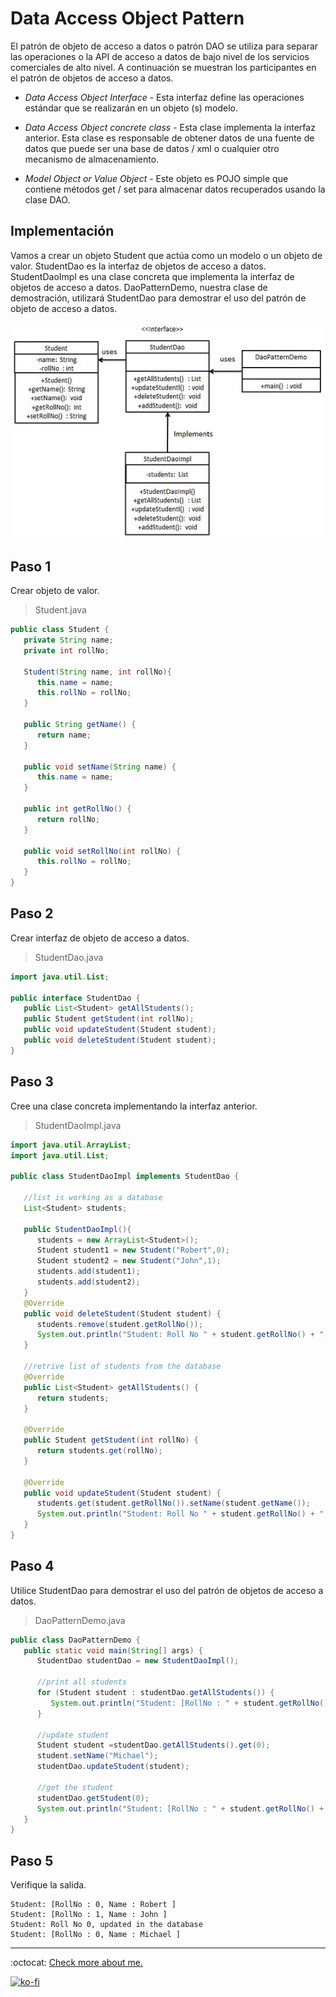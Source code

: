 # Data Access Object Pattern

El patrón de objeto de acceso a datos o patrón DAO se utiliza para separar las operaciones o la API de acceso a datos de bajo nivel de los servicios comerciales de alto nivel. A continuación se muestran los participantes en el patrón de objetos de acceso a datos.

- *Data Access Object Interface* - Esta interfaz define las operaciones estándar que se realizarán en un objeto (s) modelo.

- *Data Access Object concrete class* - Esta clase implementa la interfaz anterior. Esta clase es responsable de obtener datos de una fuente de datos que puede ser una base de datos / xml o cualquier otro mecanismo de almacenamiento.

- *Model Object or Value Object* - Este objeto es POJO simple que contiene métodos get / set para almacenar datos recuperados usando la clase DAO.

## Implementación

Vamos a crear un objeto Student que actúa como un modelo o un objeto de valor. StudentDao es la interfaz de objetos de acceso a datos. StudentDaoImpl es una clase concreta que implementa la interfaz de objetos de acceso a datos. DaoPatternDemo, nuestra clase de demostración, utilizará StudentDao para demostrar el uso del patrón de objeto de acceso a datos.

![UML Diagram](dao_pattern_uml_diagram.jpg)

## Paso 1

Crear objeto de valor.

> Student.java

```java
public class Student {
   private String name;
   private int rollNo;

   Student(String name, int rollNo){
      this.name = name;
      this.rollNo = rollNo;
   }

   public String getName() {
      return name;
   }

   public void setName(String name) {
      this.name = name;
   }

   public int getRollNo() {
      return rollNo;
   }

   public void setRollNo(int rollNo) {
      this.rollNo = rollNo;
   }
}
```

## Paso 2

Crear interfaz de objeto de acceso a datos.

> StudentDao.java

```java
import java.util.List;

public interface StudentDao {
   public List<Student> getAllStudents();
   public Student getStudent(int rollNo);
   public void updateStudent(Student student);
   public void deleteStudent(Student student);
}
```

## Paso 3

Cree una clase concreta implementando la interfaz anterior.

> StudentDaoImpl.java

```java
import java.util.ArrayList;
import java.util.List;

public class StudentDaoImpl implements StudentDao {

   //list is working as a database
   List<Student> students;

   public StudentDaoImpl(){
      students = new ArrayList<Student>();
      Student student1 = new Student("Robert",0);
      Student student2 = new Student("John",1);
      students.add(student1);
      students.add(student2);
   }
   @Override
   public void deleteStudent(Student student) {
      students.remove(student.getRollNo());
      System.out.println("Student: Roll No " + student.getRollNo() + ", deleted from database");
   }

   //retrive list of students from the database
   @Override
   public List<Student> getAllStudents() {
      return students;
   }

   @Override
   public Student getStudent(int rollNo) {
      return students.get(rollNo);
   }

   @Override
   public void updateStudent(Student student) {
      students.get(student.getRollNo()).setName(student.getName());
      System.out.println("Student: Roll No " + student.getRollNo() + ", updated in the database");
   }
}
```

## Paso 4

Utilice StudentDao para demostrar el uso del patrón de objetos de acceso a datos.

> DaoPatternDemo.java

```java
public class DaoPatternDemo {
   public static void main(String[] args) {
      StudentDao studentDao = new StudentDaoImpl();

      //print all students
      for (Student student : studentDao.getAllStudents()) {
         System.out.println("Student: [RollNo : " + student.getRollNo() + ", Name : " + student.getName() + " ]");
      }

      //update student
      Student student =studentDao.getAllStudents().get(0);
      student.setName("Michael");
      studentDao.updateStudent(student);

      //get the student
      studentDao.getStudent(0);
      System.out.println("Student: [RollNo : " + student.getRollNo() + ", Name : " + student.getName() + " ]");
   }
}
```

## Paso 5

Verifique la salida.

```note
Student: [RollNo : 0, Name : Robert ]
Student: [RollNo : 1, Name : John ]
Student: Roll No 0, updated in the database
Student: [RollNo : 0, Name : Michael ]
```

---
:octocat: [Check more about me.](https://github.com/FernandoCalmet)

[![ko-fi](https://www.ko-fi.com/img/githubbutton_sm.svg)](https://ko-fi.com/T6T41JKMI)
